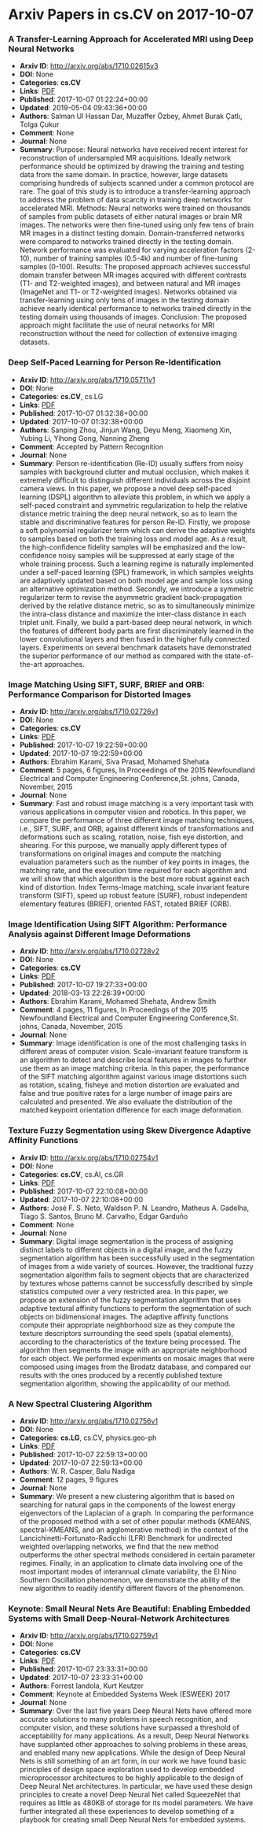 # Arxiv Papers in cs.CV on 2017-10-07
### A Transfer-Learning Approach for Accelerated MRI using Deep Neural Networks
- **Arxiv ID**: http://arxiv.org/abs/1710.02615v3
- **DOI**: None
- **Categories**: **cs.CV**
- **Links**: [PDF](http://arxiv.org/pdf/1710.02615v3)
- **Published**: 2017-10-07 01:22:24+00:00
- **Updated**: 2019-05-04 09:43:36+00:00
- **Authors**: Salman Ul Hassan Dar, Muzaffer Özbey, Ahmet Burak Çatlı, Tolga Çukur
- **Comment**: None
- **Journal**: None
- **Summary**: Purpose: Neural networks have received recent interest for reconstruction of undersampled MR acquisitions. Ideally network performance should be optimized by drawing the training and testing data from the same domain. In practice, however, large datasets comprising hundreds of subjects scanned under a common protocol are rare. The goal of this study is to introduce a transfer-learning approach to address the problem of data scarcity in training deep networks for accelerated MRI.   Methods: Neural networks were trained on thousands of samples from public datasets of either natural images or brain MR images. The networks were then fine-tuned using only few tens of brain MR images in a distinct testing domain. Domain-transferred networks were compared to networks trained directly in the testing domain. Network performance was evaluated for varying acceleration factors (2-10), number of training samples (0.5-4k) and number of fine-tuning samples (0-100).   Results: The proposed approach achieves successful domain transfer between MR images acquired with different contrasts (T1- and T2-weighted images), and between natural and MR images (ImageNet and T1- or T2-weighted images). Networks obtained via transfer-learning using only tens of images in the testing domain achieve nearly identical performance to networks trained directly in the testing domain using thousands of images.   Conclusion: The proposed approach might facilitate the use of neural networks for MRI reconstruction without the need for collection of extensive imaging datasets.



### Deep Self-Paced Learning for Person Re-Identification
- **Arxiv ID**: http://arxiv.org/abs/1710.05711v1
- **DOI**: None
- **Categories**: **cs.CV**, cs.LG
- **Links**: [PDF](http://arxiv.org/pdf/1710.05711v1)
- **Published**: 2017-10-07 01:32:38+00:00
- **Updated**: 2017-10-07 01:32:38+00:00
- **Authors**: Sanping Zhou, Jinjun Wang, Deyu Meng, Xiaomeng Xin, Yubing Li, Yihong Gong, Nanning Zheng
- **Comment**: Accepted by Pattern Recognition
- **Journal**: None
- **Summary**: Person re-identification (Re-ID) usually suffers from noisy samples with background clutter and mutual occlusion, which makes it extremely difficult to distinguish different individuals across the disjoint camera views. In this paper, we propose a novel deep self-paced learning (DSPL) algorithm to alleviate this problem, in which we apply a self-paced constraint and symmetric regularization to help the relative distance metric training the deep neural network, so as to learn the stable and discriminative features for person Re-ID. Firstly, we propose a soft polynomial regularizer term which can derive the adaptive weights to samples based on both the training loss and model age. As a result, the high-confidence fidelity samples will be emphasized and the low-confidence noisy samples will be suppressed at early stage of the whole training process. Such a learning regime is naturally implemented under a self-paced learning (SPL) framework, in which samples weights are adaptively updated based on both model age and sample loss using an alternative optimization method. Secondly, we introduce a symmetric regularizer term to revise the asymmetric gradient back-propagation derived by the relative distance metric, so as to simultaneously minimize the intra-class distance and maximize the inter-class distance in each triplet unit. Finally, we build a part-based deep neural network, in which the features of different body parts are first discriminately learned in the lower convolutional layers and then fused in the higher fully connected layers. Experiments on several benchmark datasets have demonstrated the superior performance of our method as compared with the state-of-the-art approaches.



### Image Matching Using SIFT, SURF, BRIEF and ORB: Performance Comparison for Distorted Images
- **Arxiv ID**: http://arxiv.org/abs/1710.02726v1
- **DOI**: None
- **Categories**: **cs.CV**
- **Links**: [PDF](http://arxiv.org/pdf/1710.02726v1)
- **Published**: 2017-10-07 19:22:59+00:00
- **Updated**: 2017-10-07 19:22:59+00:00
- **Authors**: Ebrahim Karami, Siva Prasad, Mohamed Shehata
- **Comment**: 5 pages, 6 figures, In Proceedings of the 2015 Newfoundland
  Electrical and Computer Engineering Conference,St. johns, Canada, November,
  2015
- **Journal**: None
- **Summary**: Fast and robust image matching is a very important task with various applications in computer vision and robotics. In this paper, we compare the performance of three different image matching techniques, i.e., SIFT, SURF, and ORB, against different kinds of transformations and deformations such as scaling, rotation, noise, fish eye distortion, and shearing. For this purpose, we manually apply different types of transformations on original images and compute the matching evaluation parameters such as the number of key points in images, the matching rate, and the execution time required for each algorithm and we will show that which algorithm is the best more robust against each kind of distortion. Index Terms-Image matching, scale invariant feature transform (SIFT), speed up robust feature (SURF), robust independent elementary features (BRIEF), oriented FAST, rotated BRIEF (ORB).



### Image Identification Using SIFT Algorithm: Performance Analysis against Different Image Deformations
- **Arxiv ID**: http://arxiv.org/abs/1710.02728v2
- **DOI**: None
- **Categories**: **cs.CV**
- **Links**: [PDF](http://arxiv.org/pdf/1710.02728v2)
- **Published**: 2017-10-07 19:27:33+00:00
- **Updated**: 2018-03-13 22:26:39+00:00
- **Authors**: Ebrahim Karami, Mohamed Shehata, Andrew Smith
- **Comment**: 4 pages, 11 figures, In Proceedings of the 2015 Newfoundland
  Electrical and Computer Engineering Conference,St. johns, Canada, November,
  2015
- **Journal**: None
- **Summary**: Image identification is one of the most challenging tasks in different areas of computer vision. Scale-invariant feature transform is an algorithm to detect and describe local features in images to further use them as an image matching criteria. In this paper, the performance of the SIFT matching algorithm against various image distortions such as rotation, scaling, fisheye and motion distortion are evaluated and false and true positive rates for a large number of image pairs are calculated and presented. We also evaluate the distribution of the matched keypoint orientation difference for each image deformation.



### Texture Fuzzy Segmentation using Skew Divergence Adaptive Affinity Functions
- **Arxiv ID**: http://arxiv.org/abs/1710.02754v1
- **DOI**: None
- **Categories**: **cs.CV**, cs.AI, cs.GR
- **Links**: [PDF](http://arxiv.org/pdf/1710.02754v1)
- **Published**: 2017-10-07 22:10:08+00:00
- **Updated**: 2017-10-07 22:10:08+00:00
- **Authors**: José F. S. Neto, Waldson P. N. Leandro, Matheus A. Gadelha, Tiago S. Santos, Bruno M. Carvalho, Edgar Garduño
- **Comment**: None
- **Journal**: None
- **Summary**: Digital image segmentation is the process of assigning distinct labels to different objects in a digital image, and the fuzzy segmentation algorithm has been successfully used in the segmentation of images from a wide variety of sources. However, the traditional fuzzy segmentation algorithm fails to segment objects that are characterized by textures whose patterns cannot be successfully described by simple statistics computed over a very restricted area. In this paper, we propose an extension of the fuzzy segmentation algorithm that uses adaptive textural affinity functions to perform the segmentation of such objects on bidimensional images. The adaptive affinity functions compute their appropriate neighborhood size as they compute the texture descriptors surrounding the seed spels (spatial elements), according to the characteristics of the texture being processed. The algorithm then segments the image with an appropriate neighborhood for each object. We performed experiments on mosaic images that were composed using images from the Brodatz database, and compared our results with the ones produced by a recently published texture segmentation algorithm, showing the applicability of our method.



### A New Spectral Clustering Algorithm
- **Arxiv ID**: http://arxiv.org/abs/1710.02756v1
- **DOI**: None
- **Categories**: **cs.LG**, cs.CV, physics.geo-ph
- **Links**: [PDF](http://arxiv.org/pdf/1710.02756v1)
- **Published**: 2017-10-07 22:59:13+00:00
- **Updated**: 2017-10-07 22:59:13+00:00
- **Authors**: W. R. Casper, Balu Nadiga
- **Comment**: 12 pages, 9 figures
- **Journal**: None
- **Summary**: We present a new clustering algorithm that is based on searching for natural gaps in the components of the lowest energy eigenvectors of the Laplacian of a graph. In comparing the performance of the proposed method with a set of other popular methods (KMEANS, spectral-KMEANS, and an agglomerative method) in the context of the Lancichinetti-Fortunato-Radicchi (LFR) Benchmark for undirected weighted overlapping networks, we find that the new method outperforms the other spectral methods considered in certain parameter regimes. Finally, in an application to climate data involving one of the most important modes of interannual climate variability, the El Nino Southern Oscillation phenomenon, we demonstrate the ability of the new algorithm to readily identify different flavors of the phenomenon.



### Keynote: Small Neural Nets Are Beautiful: Enabling Embedded Systems with Small Deep-Neural-Network Architectures
- **Arxiv ID**: http://arxiv.org/abs/1710.02759v1
- **DOI**: None
- **Categories**: **cs.CV**
- **Links**: [PDF](http://arxiv.org/pdf/1710.02759v1)
- **Published**: 2017-10-07 23:33:31+00:00
- **Updated**: 2017-10-07 23:33:31+00:00
- **Authors**: Forrest Iandola, Kurt Keutzer
- **Comment**: Keynote at Embedded Systems Week (ESWEEK) 2017
- **Journal**: None
- **Summary**: Over the last five years Deep Neural Nets have offered more accurate solutions to many problems in speech recognition, and computer vision, and these solutions have surpassed a threshold of acceptability for many applications. As a result, Deep Neural Networks have supplanted other approaches to solving problems in these areas, and enabled many new applications. While the design of Deep Neural Nets is still something of an art form, in our work we have found basic principles of design space exploration used to develop embedded microprocessor architectures to be highly applicable to the design of Deep Neural Net architectures. In particular, we have used these design principles to create a novel Deep Neural Net called SqueezeNet that requires as little as 480KB of storage for its model parameters. We have further integrated all these experiences to develop something of a playbook for creating small Deep Neural Nets for embedded systems.



